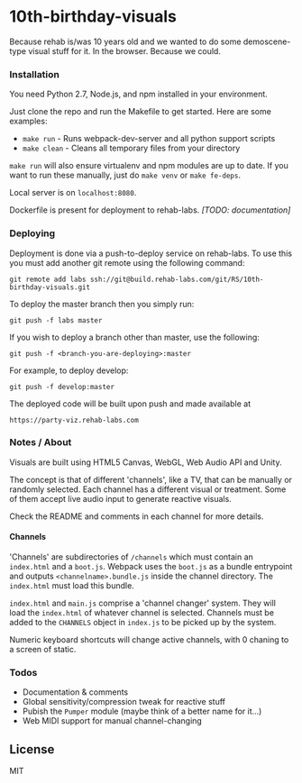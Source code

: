 # 10th-birthday-visuals

Because rehab is/was 10 years old and we wanted to do some demoscene-type
visual stuff for it.  In the browser.  Because we could.

### Installation

You need Python 2.7, Node.js, and npm installed in your environment.

Just clone the repo and run the Makefile to get started. Here are some
examples:

  * `make run` - Runs webpack-dev-server and all python support scripts
  * `make clean` - Cleans all temporary files from your directory

`make run` will also ensure virtualenv and npm modules are up to date. If you
want to run these manually, just do `make venv` or `make fe-deps`.

Local server is on `localhost:8080`.

Dockerfile is present for deployment to rehab-labs. _[TODO: documentation]_

### Deploying

Deployment is done via a push-to-deploy service on rehab-labs. To use this
you must add another git remote using the following command:

`git remote add labs ssh://git@build.rehab-labs.com/git/RS/10th-birthday-visuals.git`

To deploy the master branch then you simply run:

`git push -f labs master`

If you wish to deploy a branch other than master, use the following:

`git push -f <branch-you-are-deploying>:master`

For example, to deploy develop:

`git push -f develop:master`

The deployed code will be built upon push and made available at

`https://party-viz.rehab-labs.com`

### Notes / About

Visuals are built using HTML5 Canvas, WebGL, Web Audio API and Unity.

The concept is that of different 'channels', like a TV, that can be manually
or randomly selected.  Each channel has a different visual or treatment.
Some of them accept live audio input to generate reactive visuals.

Check the README and comments in each channel for more details.

#### Channels

'Channels' are subdirectories of `/channels` which must contain an `index.html` and a `boot.js`.
Webpack uses the `boot.js` as a bundle entrypoint and outputs `<channelname>.bundle.js` inside the channel
directory.  The `index.html` must load this bundle.

`index.html` and `main.js` comprise a 'channel changer' system.  They will load the 
`index.html` of whatever channel is selected.  Channels must be added to the `CHANNELS` object 
in `index.js` to be picked up by the system.

Numeric keyboard shortcuts will change active channels, with 0 chaning to a screen of static.

### Todos

 - Documentation & comments
 - Global sensitivity/compression tweak for reactive stuff
 - Pubish the `Pumper` module (maybe think of a better name for it...)
 - Web MIDI support for manual channel-changing

License
----

MIT
